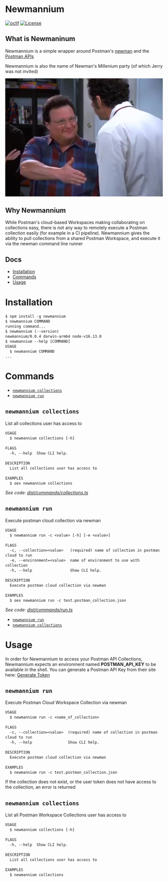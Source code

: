 Newmannium
=================
[![oclif](https://img.shields.io/badge/cli-oclif-brightgreen.svg)](https://oclif.io)
[![License](https://img.shields.io/npm/l/oclif-hello-world.svg)](https://github.com/oclif/hello-world/blob/main/package.json)

## What is Newmaninum
Newmannium is a simple wrapper around Postman's [newman](https://github.com/postmanlabs/newman) and the [Postman APIs](https://learning.postman.com/docs/developer/intro-api/)

Newmannium is also the name of Newman's Millenium party (of which Jerry was not invited)

![](img/newman.jpeg)

## Why Newmannium

While Postman's cloud-based Workspaces making collaborating on collections easy, there is not any way to remotely execute a Postman collection easily (for example in a CI pipeline). Newmannium gives the ability to pull collections from a shared Postman Workspace, and execute it via the newman command line runner

## Docs
<!-- toc -->
* [Installation](#installation)
* [Commands](#commands)
* [Usage](#usage)
<!-- tocstop -->
# Installation
<!-- usage -->
```sh-session
$ npm install -g newmannium
$ newmannium COMMAND
running command...
$ newmannium (--version)
newmannium/0.0.4 darwin-arm64 node-v16.13.0
$ newmannium --help [COMMAND]
USAGE
  $ newmannium COMMAND
...
```
<!-- usagestop -->
# Commands
<!-- commands -->
* [`newmannium collections`](#newmannium-collections)
* [`newmannium run`](#newmannium-run)

## `newmannium collections`

List all collections user has access to

```
USAGE
  $ newmannium collections [-h]

FLAGS
  -h, --help  Show CLI help.

DESCRIPTION
  List all collections user has access to

EXAMPLES
  $ oex newmannium collections
```

_See code: [dist/commands/collections.ts](https://github.com/compoze/newmannium/blob/v0.0.4/dist/commands/collections.ts)_

## `newmannium run`

Execute postman cloud collection via newman

```
USAGE
  $ newmannium run -c <value> [-h] [-e <value>]

FLAGS
  -c, --collection=<value>   (required) name of collection in postman cloud to run
  -e, --environment=<value>  name of environment to use with collection
  -h, --help                 Show CLI help.

DESCRIPTION
  Execute postman cloud collection via newman

EXAMPLES
  $ oex newmannium run -c test.postman_collection.json
```

_See code: [dist/commands/run.ts](https://github.com/compoze/newmannium/blob/v0.0.4/dist/commands/run.ts)_
<!-- commandsstop -->
* [`newmannium run`](#newmannium-run)
* [`newmannium collections`](#newmannium-collections)

# Usage

In order for Newmannium to access your Postman API Collections, Newmannium expects an environment named **POSTMAN_API_KEY** to be available in the shell. You can generate a Postman API Key from their site here: [Generate Token](https://lively-eclipse-481148.postman.co/settings/me/api-keys?)

## `newmannium run`

Execute Postman Cloud Workspace Collection via newman

```
USAGE
  $ newmannium run -c <name_of_collection>

FLAGS
  -c, --collection=<value>  (required) name of collection in postman cloud to run
  -h, --help                Show CLI help.

DESCRIPTION
  Execute postman cloud collection via newman

EXAMPLES
  $ newmannium run -c test.postman_collection.json
```

If the collection does not exist, or the user token does not have access to the collection, an error is returned

## `newmannium collections`

List all Postman Workspace Collections user has access to

```
USAGE
  $ newmannium collections [-h]

FLAGS
  -h, --help  Show CLI help.

DESCRIPTION
  List all collections user has access to

EXAMPLES
  $ newmannium collections
```
